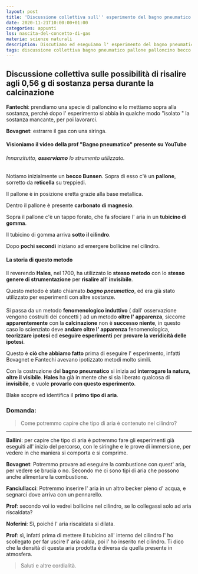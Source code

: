 ```yaml
---
layout: post
title: 'Discussione collettiva sull'' esperimento del bagno pneumatico'
date: 2020-11-21T10:00:00+01:00
categories: appunti
lss: nascita-del-concetto-di-gas
materia: scienze naturali
description: Discutiamo ed eseguiamo l' esperimento del bagno pneumatico, per indagare su dove sono finiti gli 0.56g di carbonato di magnesio.
tags: discussione collettiva bagno pneumatico pallone palloncino becco bunsen fenomenologico induttivo
---
```


## Discussione collettiva sulle possibilità di risalire agli 0,56 g di sostanza persa durante la calcinazione

**Fantechi**: prendiamo una specie di palloncino e lo mettiamo sopra alla sostanza, perché dopo l' esperimento si abbia in qualche modo "isolato " la sostanza mancante, per poi lavorarci.

**Bovagnet**: estrarre il gas con una siringa.

#### Visioniamo il video della prof "Bagno pneumatico" presente su YouTube

###### Innanzitutto, **osserviamo** lo strumento utilizzato.

Notiamo inizialmente un **becco Bunsen**. Sopra di esso c'è un **pallone**, sorretto da **reticella** su treppiedi. 

Il  pallone è in posizione eretta grazie alla base metallica. 

Dentro il pallone è presente **carbonato di magnesio**.

Sopra il pallone c'è un tappo forato, che fa sfociare l' aria in un **tubicino di gomma**.

Il tubicino di gomma arriva **sotto il cilindro**. 

Dopo **pochi secondi** iniziano ad emergere bollicine nel cilindro.

#### La storia di questo metodo

Il reverendo **Hales**, nel 1700, ha utilizzato lo **stesso metodo** con lo **stesso genere di strumentazione** per **risalire all' invisibile**. 

Questo metodo è stato chiamato ***bagno pneumatico***, ed era già stato utilizzato per esperimenti con altre sostanze.

#### 

Si passa da un metodo **fenomenologico induttivo** ( dall' osservazione vengono costruiti dei concetti ) ad un metodo **oltre l' apparenza**, siccome **apparentemente** con la **calcinazione** non è **successo niente**, in questo caso lo scienziato deve **andare oltre l' apparenza** fenomenologica, **teorizzare ipotesi** ed **eseguire esperimenti** per **provare la veridicità delle ipotesi**.

Questo è **ciò che abbiamo fatto** prima di eseguire l' esperimento, infatti Bovagnet e Fantechi avevano ipotizzato metodi molto simili.

Con la costruzione del **bagno pneumatico** si inizia ad **interrogare la natura, oltre il visibile**. **Hales** ha già in mente che si sia liberato qualcosa di **invisibile**, e vuole **provarlo con questo esperimento**. 

Blake scopre ed identifica il **primo tipo di aria**.

### Domanda:
> Come potremmo capire che tipo di aria è contenuto nel cilindro?

---

**Ballini**: per capire che tipo di aria è potremmo fare gli esperimenti già eseguiti all' inizio del percorso, con le siringhe e le prove di immersione, per vedere in che maniera si comporta e si comprime.

**Bovagnet**: Potremmo provare ad eseguire la combustione con quest' aria, per vedere se brucia o no. Secondo me ci sono tipi di aria che possono anche alimentare la combustione. 

**Fanciullacci**: Potremmo inserire l' aria in un altro becker pieno d' acqua, e segnarci dove arriva con un pennarello. 

**Prof**: secondo voi io vedrei bollicine nel cilindro, se lo collegassi solo ad aria riscaldata?

**Noferini**: Sì, poiché l' aria riscaldata si dilata.

**Prof**: sì, infatti prima di mettere il tubicino all' interno del cilindro l' ho scollegato per far uscire l' aria calda, poi l' ho inserito nel cilindro. Ti dico che la densità di questa aria prodotta è diversa da quella presente in atmosfera.

> Saluti e altre cordialità.



